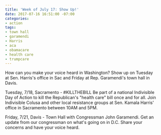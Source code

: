 ```yaml
---
title: 'Week of July 17: Show Up!'
date: 2017-07-16 16:51:00 -07:00
categories:
- action
tags:
- town hall
- garamendi
- Harris
- aca
- obamacare
- health care
- trumpcare
---
```


How can you make your voice heard in Washington? Show up on Tuesday at Sen. Harris's office in Sac and Friday at Rep. Garamendi's town hall in Davis. 

Tuesday, 7/18, Sacramento - #KILLTHEBILL Be part of a national Indivisible Day of Action to kill the Republican's "health care" bill once and for all. Join Indivisible Colusa and other local resistance groups at Sen. Kamala Harris' office in Sacramento between 10AM and 5PM. 

Friday, 7/21, Davis - Town Hall with Congressman John Garamendi. Get an update from our congressman on what's going on in D.C. Share your concerns and have your voice heard. 